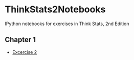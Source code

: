# ThinkStats2Notebooks
IPython notebooks for exercises in Think Stats, 2nd Edition

## Chapter 1
* [Excercise 2](http://nbviewer.ipython.org/github/OyamaZemi/ThinkStats2Notebooks/blob/master/chap01_ex02.ipynb)
